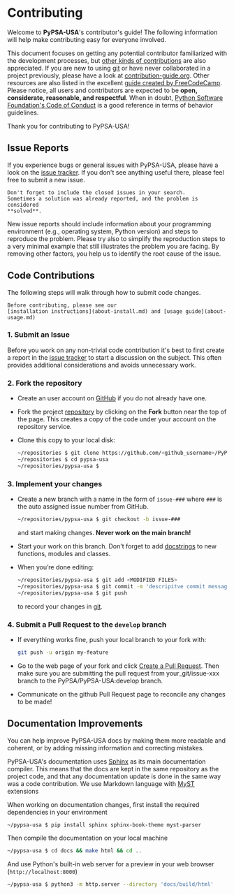 # Contributing

Welcome to **PyPSA-USA**'s contributor's guide! The following information
will help make contributing easy for everyone involved.

This document focuses on getting any potential contributor familiarized with
the development processes, but
[other kinds of contributions](https://opensource.guide/how-to-contribute)
are also appreciated. If you are new to using [git](https://git-scm.com) or
have never collaborated in a project previously, please have a look at
[contribution-guide.org](https://www.contribution-guide.org/). Other resources
are also listed in the excellent
[guide created by FreeCodeCamp](https://github.com/FreeCodeCamp/how-to-contribute-to-open-source).
Please notice, all users and contributors are expected to be **open,
considerate, reasonable, and respectful**. When in doubt,
[Python Software Foundation's Code of Conduct](https://www.python.org/psf/conduct/)
is a good reference in terms of behavior guidelines.

Thank you for contributing to PyPSA-USA!

## Issue Reports

If you experience bugs or general issues with PyPSA-USA, please have a
look on the [issue tracker](https://github.com/PyPSA/pypsa-usa/issues).
If you don't see anything useful there, please feel free to submit a new issue.

```{tip}
Don't forget to include the closed issues in your search.
Sometimes a solution was already reported, and the problem is considered
**solved**.
```

New issue reports should include information about your programming environment
(e.g., operating system, Python version) and steps to reproduce the problem.
Please try also to simplify the reproduction steps to a very minimal example
that still illustrates the problem you are facing. By removing other factors,
you help us to identify the root cause of the issue.


## Code Contributions

The following steps will walk through how to submit code changes.

```{seealso}
Before contributing, please see our
[installation instructions](about-install.md) and [usage guide](about-usage.md)
```

### 1. Submit an Issue

Before you work on any non-trivial code contribution it's best to first create
a report in the [issue tracker](https://github.com/PyPSA/pypsa-usa/issues)
to start a discussion on the subject. This often provides additional considerations
and avoids unnecessary work.

### 2. Fork the repository

- Create an user account on [GitHub](https://github.com/) if you do not
already have one.

- Fork the project [repository](https://github.com/PyPSA/pypsa-usa)
by clicking on the **Fork** button near the top of the page. This creates a
copy of the code under your account on the repository service.

- Clone this copy to your local disk:

    ``` bash
    ~/repositories $ git clone https://github.com/<github_username>/PyPSA/pypsa-usa.git
    ~/repositories $ cd pypsa-usa
    ~/repositories/pypsa-usa $
    ```

### 3. Implement your changes

- Create a new branch with a name in the form of `issue-###` where `###` is
the auto assigned issue number from GitHub.

    ```bash
    ~/repositories/pypsa-usa $ git checkout -b issue-###
    ```

   and start making changes. **Never work on the main branch!**

- Start your work on this branch. Don't forget to add
[docstrings](https://www.sphinx-doc.org/en/master/usage/extensions/napoleon.html)
to new functions, modules and classes.

- When you’re done editing:

    ```bash
    ~/repositories/pypsa-usa $ git add <MODIFIED FILES>
    ~/repositories/pypsa-usa $ git commit -m 'descripitve commit message'
    ~/repositories/pypsa-usa $ git push
    ```

   to record your changes in [git](https://git-scm.com).

### 4. Submit a Pull Request to the **`develop`** branch

- If everything works fine, push your local branch to your fork with:

    ```bash
    git push -u origin my-feature
    ```

- Go to the web page of your fork and click
[Create a Pull Request](https://github.com/PyPSA/pypsa-usa/pulls). Then make sure you are submitting the pull request from your_git/issue-xxx branch to the PyPSA/PyPSA-USA:develop branch.

- Communicate on the github Pull Request page to reconcile any changes to be made! 

## Documentation Improvements

You can help improve PyPSA-USA docs by making them more readable and
coherent, or by adding missing information and correcting mistakes.

PyPSA-USA's documentation uses
[Sphinx](https://www.sphinx-doc.org/en/master/) as its main documentation
compiler. This means that the docs are kept in the same repository as the
project code, and that any documentation update is done in the same way was a
code contribution. We use Markdown language with
[MyST](https://myst-parser.readthedocs.io/en/latest/syntax/syntax.html)
extensions

When working on documentation changes, first install the required dependencies
in your environment

```bash
~/pypsa-usa $ pip install sphinx sphinx-book-theme myst-parser
```

Then compile the documentation on your local machine

```bash
~/pypsa-usa $ cd docs && make html && cd ..
```

And use Python's built-in web server for a preview in your web browser
(`http://localhost:8000`)

```bash
~/pypsa-usa $ python3 -m http.server --directory 'docs/build/html'
```
